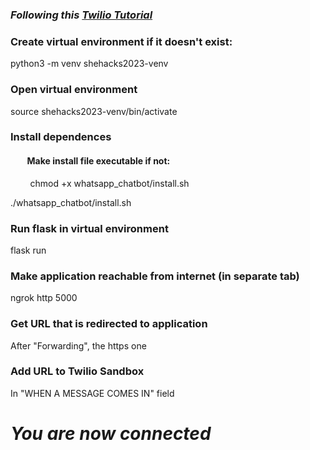 ### *Following this [Twilio Tutorial](https://www.twilio.com/blog/build-live-traffic-whatsapp-chatbot-python-flask-folium-twilio)* 

### Create virtual environment if it doesn't exist:
python3 -m venv shehacks2023-venv

### Open virtual environment
source shehacks2023-venv/bin/activate

### Install dependences
#### &nbsp;&nbsp;&nbsp;&nbsp;&nbsp;&nbsp;&nbsp;&nbsp;Make install file executable if not:
&nbsp;&nbsp;&nbsp;&nbsp;&nbsp;&nbsp;&nbsp;&nbsp;chmod +x whatsapp_chatbot/install.sh  

./whatsapp_chatbot/install.sh
### Run flask in virtual environment
flask run
### Make application reachable from internet (in separate tab)
ngrok http 5000
### Get URL that is redirected to application
After "Forwarding", the https one
### Add URL to Twilio Sandbox
In "WHEN A MESSAGE COMES IN" field

# ***You are now connected***